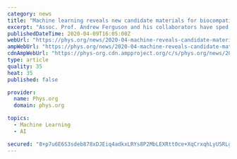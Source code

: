 ```yaml
---
category: news
title: "Machine learning reveals new candidate materials for biocompatible electronics"
excerpt: "Assoc. Prof. Andrew Ferguson and his collaborators have sped up that process by developing machine learning tools that can screen for the best candidates. By screening 8,000 candidates of self-assembled peptides, the team was able to rank each design. That paves the way for experimentalists to test the most promising candidates. The results ..."
publishedDateTime: 2020-04-09T16:05:00Z
webUrl: "https://phys.org/news/2020-04-machine-reveals-candidate-materials-biocompatible.html"
ampWebUrl: "https://phys.org/news/2020-04-machine-reveals-candidate-materials-biocompatible.amp"
cdnAmpWebUrl: "https://phys-org.cdn.ampproject.org/c/s/phys.org/news/2020-04-machine-reveals-candidate-materials-biocompatible.amp"
type: article
quality: 35
heat: 35
published: false

provider:
  name: Phys.org
  domain: phys.org

topics:
  - Machine Learning
  - AI

secured: "8+p7u6E6S3sdeb878xDJEiq4adkxLRYs8P2MbLEXRtt0ce+XqCrxqhLyUSRLgX4ovCPj0bQcP/CqVyjtKBspuu292skQfuCvQ+aX+/KAF90snPKBsUzvyge6XVez8wWEK2YXsUQ8eVl0WLPq+7+G6yHYvxxLdcB1bCz2kIrH4cBH7+hEKuHPJvgIAtIkIhZ7ddzLSd5chSlvB9rQuowo0KjsTTMf0ErA6wEneIWlNAThzYZMg5H/Erq1N9URBH+mf0XsVD1e7024gJTnDlYCpJCvFSALWDWc3AOQs0l2EBIEnz87vnkgCE5WU60Ye/MReaDjlnk4E4/eFkPb4BVRmlHBuE+RjCmdrvKUbvF10pO8WqwNPPm4NIfQ8BYeNBVi831QO6gyS9kF4uhM7ex1IzSmiFQwSiLCoN7kjx+2Ynt3GPIBoS/lL7NjxP6gDXAOAbZYACKGRd+qbITvmF+7/V/SZEuM+8lM+aPu9CAF1Us=;dHcTpGkcnz8OZenmQ4XAGA=="
---
```



